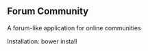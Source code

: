 <h2>Forum Community</h2>

<p>A forum-like application for online communities</p>

<p>
Installation: bower install
</p>
